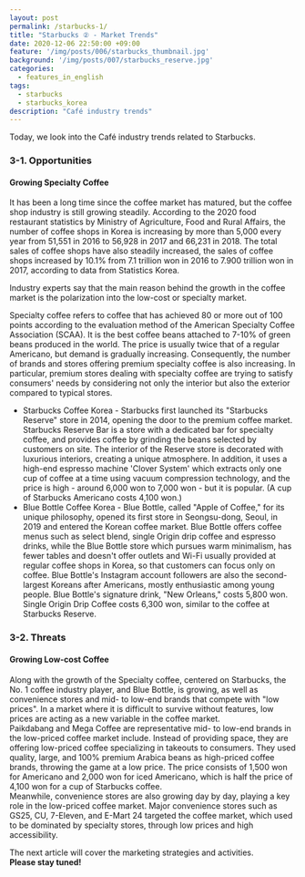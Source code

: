 ```yaml
---
layout: post
permalink: /starbucks-1/
title: "Starbucks ② - Market Trends"
date: 2020-12-06 22:50:00 +09:00
feature: '/img/posts/006/starbucks_thumbnail.jpg'
background: '/img/posts/007/starbucks_reserve.jpg'
categories:
  - features_in_english
tags:
  - starbucks
  - starbucks_korea
description: "Café industry trends"
---
```


Today, we look into the Café industry trends related to Starbucks.

### 3-1. Opportunities

#### Growing Specialty Coffee
It has been a long time since the coffee market has matured, but the coffee shop industry is still growing steadily. According to the 2020 food restaurant statistics by Ministry of Agriculture, Food and Rural Affairs, the number of coffee shops in Korea is increasing by more than 5,000 every year from 51,551 in 2016 to 56,928 in 2017 and 66,231 in 2018. The total sales of coffee shops have also steadily increased, the sales of coffee shops increased by 10.1% from 7.1 trillion won in 2016 to 7.900 trillion won in 2017, according to data from Statistics Korea.<br>

Industry experts say that the main reason behind the growth in the coffee market is the polarization into the low-cost or specialty market.<br>

Specialty coffee refers to coffee that has achieved 80 or more out of 100 points according to the evaluation method of the American Specialty Coffee Association (SCAA). It is the best coffee beans attached to 7-10% of green beans produced in the world. The price is usually twice that of a regular Americano, but demand is gradually increasing. Consequently, the number of brands and stores offering premium specialty coffee is also increasing. In particular, premium stores dealing with specialty coffee are trying to satisfy consumers' needs by considering not only the interior but also the exterior compared to typical stores.<br>

<ul>
  <li>Starbucks Coffee Korea - Starbucks first launched its "Starbucks Reserve" store in 2014, opening the door to the premium coffee market. Starbucks Reserve Bar is a store with a dedicated bar for specialty coffee, and provides coffee by grinding the beans selected by customers on site. The interior of the Reserve store is decorated with luxurious interiors, creating a unique atmosphere. In addition, it uses a high-end espresso machine 'Clover System' which extracts only one cup of coffee at a time using vacuum compression technology, and the price is high - around 6,000 won to 7,000 won - but it is popular. (A cup of Starbucks Americano costs 4,100 won.)</li>

  <li>Blue Bottle Coffee Korea - Blue Bottle, called "Apple of Coffee," for its unique philosophy, opened its first store in Seongsu-dong, Seoul, in 2019 and entered the Korean coffee market. Blue Bottle offers coffee menus such as select blend, single Origin drip coffee and espresso drinks, while the Blue Bottle store which pursues warm minimalism, has fewer tables and doesn't offer outlets and Wi-Fi usually provided at regular coffee shops in Korea, so that customers can focus only on coffee. Blue Bottle's Instagram account followers are also the second-largest Koreans after Americans, mostly enthusiastic among young people. Blue Bottle's signature drink, "New Orleans," costs 5,800 won. Single Origin Drip Coffee costs 6,300 won, similar to the coffee at Starbucks Reserve.</li>



</ul>

### 3-2. Threats

#### Growing Low-cost Coffee

Along with the growth of the Specialty coffee, centered on Starbucks, the No. 1 coffee industry player, and Blue Bottle, is growing, as well as convenience stores and mid- to low-end brands that compete with "low prices". In a market where it is difficult to survive without features, low prices are acting as a new variable in the coffee market.<br>
Paikdabang and Mega Coffee are representative mid- to low-end brands in the low-priced coffee market include. Instead of providing space, they are offering low-priced coffee specializing in takeouts to consumers. They used quality, large, and 100% premium Arabica beans as high-priced coffee brands, throwing the game at a low price. The price consists of 1,500 won for Americano and 2,000 won for iced Americano, which is half the price of 4,100 won for a cup of Starbucks coffee.<br>
Meanwhile, convenience stores are also growing day by day, playing a key role in the low-priced coffee market. Major convenience stores such as GS25, CU, 7-Eleven, and E-Mart 24 targeted the coffee market, which used to be dominated by specialty stores, through low prices and high accessibility.<br>


The next article will cover the marketing strategies and activities.<br>
<strong>Please stay tuned!</strong>
